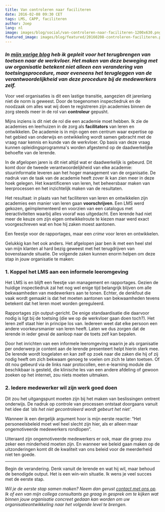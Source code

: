 ```yaml
---
title: Van controleren naar faciliteren
date: 2016-02-08 09:30 CET
tags: LMS, CAPP, faciliteren
author: Joep
lang: nl
image: images/blog/social/van-controleren-naar-faciliteren-1200x630.png
featured_image: images/blog/featured/20160208-controleren-faciliteren.png
---
```


### *In [mijn vorige blog](/blog/drie-redenen-om-meer-intercollegiaal-te-toetsen/) heb ik gepleit voor het terugbrengen van toetsen naar de werkvloer. Het maken van deze beweging met uw organisatie betekent niet alleen een verandering van toetsingsprocedure, maar eveneens het terugleggen van de verantwoordelijkheid van deze procedure bij de medewerkers zelf.*

Voor veel organisaties is dit een lastige transitie, aangezien dit jarenlang niet de norm is geweest. Door de toegenomen inspectiedruk en de noodzaak om alles wat wij doen te registreren zijn academies binnen de zorg steeds meer in de rol van **controleur** gepusht.

Mijns inziens is dit niet de rol die een academie moet hebben. Ik zie de academies en leerhuizen in de zorg als **facilitators** van leren en ontwikkelen. De academie is in mijn ogen een centrum waar expertise op het gebied van onderwijs en ontwikkeling wordt samen gebracht met de vraag naar kennis en kunde van de werkvloer. Op basis van deze vraag kunnen opleidingsprogramma's worden afgestemd op de daadwerkelijke behoefte van de lerende.

In de afgelopen jaren is dit niet altijd wat er daadwerkelijk is gebeurd. Dit komt door de tweede verantwoordelijkheid van elke academie: stuurinformatie leveren aan het hoger management van de organisatie. De nadruk van de taak van de academie heeft zover ik kan zien meer in deze hoek gelegen. Het kwantificeren van leren, het beheersbaar maken van leerprocessen en het inzichtelijk maken van de resultaten.

Het resultaat: in plaats van het faciliteren van leren en ontwikkelen zijn academies een manier van leren gaan **voorschrijven**. Een LMS werd gekozen, geïmplementeerd en voorzien van een catalogus met leeractiviteiten waarbij alles vooraf was uitgedacht. Een lerende had niet meer de keuze om zijn eigen ontwikkelroute te kiezen maar werd exact voorgeschreven wat en hoe hij zaken moest aantonen.

Een feestje voor de rapportages, maar een *crime* voor leren en ontwikkelen.

Gelukkig kan het ook anders. Het afgelopen jaar ben ik met een heel stel van mijn klanten al hard bezig geweest met het terugdrijven van bovenstaande situatie. De volgende zaken kunnen enorm helpen om deze stap in jouw organisatie te maken:

### **1. Koppel het LMS aan een informele leeromgeving**

Het LMS is en blijft een feestje van management en rapportages. Gezien de huidige inspectiedruk zal het nog wel enige tijd belangrijk blijven om alle bekwaamheden van medewerkers aan te tonen. Echter, de denkfout die vaak wordt gemaakt is dat het moeten aantonen van bekwaamheden tevens betekent dat het leren moet worden gereguleerd.

Rapportages zijn output-gericht. De enige standaardisatie die daarvoor nodig is ligt bij de toetsing (die we op de werkvloer gaan doen toch?). Het leren zelf staat hier in principe los van. Iedereen weet dat elke persoon een andere voorkeursmanier van leren heeft. Laten we dus zorgen dat de lerende in ieder geval de aanloop naar de toets zelf kan bepalen.

Door het inrichten van een informele leeromgeving waarin je als organisatie per onderwerp je content aan de lerende presenteert helpt hierin sterk mee. De lerende wordt losgelaten en kan zelf op zoek naar die zaken die hij of zij nodig heeft om zich bekwaam genoeg te voelen om zich te laten toetsen. Of dit nou gebeurd via de links naar protocollen, een e-learning module die beschikbaar is gesteld, die klinische les van een andere afdeling of gewoon zoeken op het internet, zou niets moeten uitmaken.

### **2. Iedere medewerker wil zijn werk goed doen**

Dit zou het uitgangspunt moeten zijn bij het maken van beslissingen omtrent onderwijs. De nadruk op controle van processen ontstaat doorgaans vanuit het idee dat *‘als het niet gecontroleerd wordt gebeurt het niet’*.

Wanneer ik een dergelijk argument hoor is mijn eerste reactie: “Het personeelsbeleid moet wel heel slecht zijn hier, als er alleen maar ongemotiveerde medewerkers rondlopen”.

Uiteraard zijn ongemotiveerde medewerkers er ook, maar die groep zou zeker een minderheid moeten zijn. En wanneer we beleid gaan maken op de uitzonderingen komt dit de kwaliteit van ons beleid voor de meerderheid niet ten goede.

<hr>

Begin de verandering. Denk vanuit de lerende en wat hij wil, maar behoud de benodigde output. Het is een win-win situatie. Ik wens je veel succes met de eerste stap.

*Wil je de eerste stap samen maken? Neem dan gerust [contact met ons op](/contact/). Ik of een van mijn collega consultants ga graag in gesprek om te kijken wat binnen jouw organisatie concreet gedaan kan worden om uw organisatieontwikkeling naar het volgende level te brengen.*
